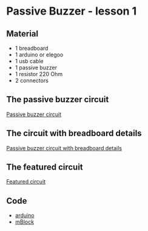# Passive Buzzer - lesson 1
## Material
* 1 breadboard
* 1 arduino or elegoo
* 1 usb cable
* 1 passive buzzer
* 1 resistor 220 Ohm
* 2 connectors

## The passive buzzer circuit
[Passive buzzer circuit](https://drive.google.com/open?id=1TY7OnwfHj49OdZhDgV0zoXW6K37jyiSo)

## The circuit with breadboard details
[Passive buzzer circuit with breadboard details](https://drive.google.com/open?id=1cx55Cy-L7P8fnN_y-1h2yEdIRgYcvdAi)

## The featured circuit
[Featured circuit](https://drive.google.com/open?id=1pwvaJoq3D8Yck4HIBF3HNRX_bRMyUNBe)

## Code
* [arduino](passiveBuzzer.lesson.1.ino)
* [mBlock](https://drive.google.com/open?id=1iPxPbtDli54t9cRL97L-7tgFSNk2EtHu)
